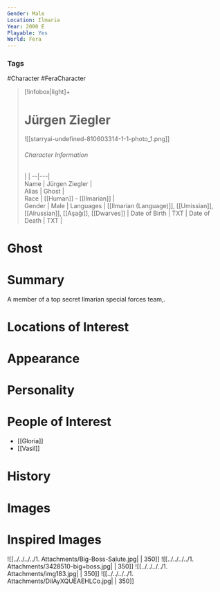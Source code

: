 ```yaml
---
Gender: Male
Location: Ilmaria
Year: 2000 E
Playable: Yes
World: Fera
---
```


### Tags
#Character #FeraCharacter

> [!infobox|light]+  
> # Jürgen Ziegler  
> ![[starryai-undefined-810603314-1-1-photo_1.png]]  
> ###### Character Information
>  |   |
> --|---|  
> Name | Jürgen Ziegler |  
> Alias | Ghost |  
> Race | [[Human]] - [[Ilmarian]] |  
> Gender | Male |
> Languages | [[Ilmarian (Language)]], [[Umissian]], [[Alrussian]], [[Aşağı]], [[Dwarves]] |
> Date of Birth | TXT |
> Date of Death | TXT |

# Ghost

# Summary
A member of a top secret Ilmarian special forces team,. 

# Locations of Interest

# Appearance

# Personality

# People of Interest
- [[Gloria]]
- [[Vasil]]

# History

# Images

# Inspired Images
![[../../../../1. Attachments/Big-Boss-Salute.jpg| | 350]]
![[../../../../1. Attachments/3428510-big+boss.jpg| | 350]]
![[../../../../1. Attachments/img183.jpg| | 350]]
![[../../../../1. Attachments/DiIAyXQUEAEHLCo.jpg| | 350]]